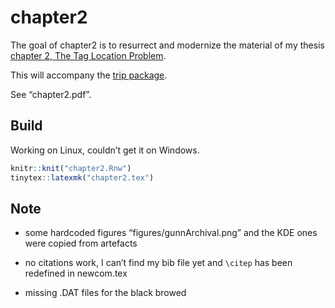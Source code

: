 
<!-- README.md is generated from README.Rmd. Please edit that file -->

# chapter2

The goal of chapter2 is to resurrect and modernize the material of my
thesis [chapter 2, The Tag Location
Problem](https://eprints.utas.edu.au/12273/3/sumner.pdf).

This will accompany the [trip
package](https://github.com/Trackage/trip).

See “chapter2.pdf”.

## Build

Working on Linux, couldn’t get it on Windows.

``` r
knitr::knit("chapter2.Rnw")
tinytex::latexmk("chapter2.tex")
```

## Note

  - some hardcoded figures “figures/gunnArchival.png” and the KDE ones
    were copied from artefacts

  - no citations work, I can’t find my bib file yet and `\citep` has
    been redefined in newcom.tex

  - missing .DAT files for the black browed
